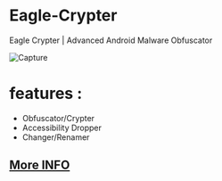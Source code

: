 # Eagle-Crypter
Eagle Crypter | Advanced Android Malware Obfuscator

![Capture](https://github.com/ujz948/Eagle-Crypter/assets/174117080/2b9d77d6-f05a-4d9f-a779-f83299047886)


# features :

- Obfuscator/Crypter
- Accessibility Dropper
- Changer/Renamer

## [More INFO](https://ledear-dev.com/Eagle-Crypter/index.html)
